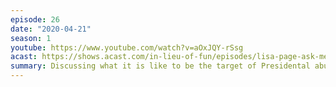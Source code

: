 ```yaml
---
episode: 26
date: "2020-04-21"
season: 1
youtube: https://www.youtube.com/watch?v=aOxJQY-rSsg
acast: https://shows.acast.com/in-lieu-of-fun/episodes/lisa-page-ask-me-anything-decent-april-21-2020
summary: Discussing what it is like to be the target of Presidental abuse
---
```

